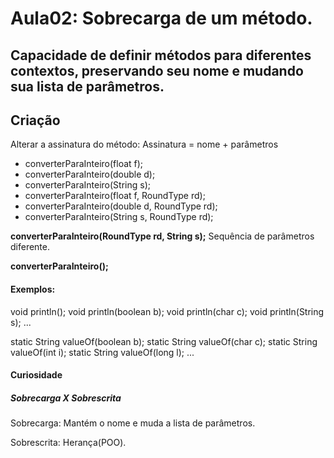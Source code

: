 # Aula02: Sobrecarga de um método.
## Capacidade de definir métodos para diferentes contextos, preservando seu nome e mudando sua lista de parâmetros.

## Criação

Alterar a assinatura do método:
Assinatura = nome + parâmetros

+ converterParaInteiro(float f);
+ converterParaInteiro(double d);
+ converterParaInteiro(String s);
+ converterParaInteiro(float f, RoundType rd);
+ converterParaInteiro(double d, RoundType rd);
+ converterParaInteiro(String s, RoundType rd);

**converterParaInteiro(RoundType rd, String s);**
Sequência de parâmetros diferente.

**converterParaInteiro();**

#### Exemplos:
void    println();
void    println(boolean b);
void    println(char c);
void    println(String s);
...

static String      valueOf(boolean b);
static String      valueOf(char c);
static String      valueOf(int i);
static String      valueOf(long l);
...

#### Curiosidade
##### Sobrecarga X Sobrescrita
 
Sobrecarga: Mantém o nome e muda a lista de parâmetros.

Sobrescrita: Herança(POO).

